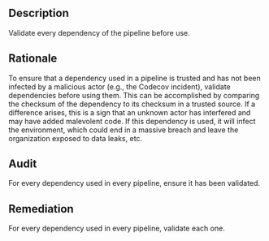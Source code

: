 ## Description

Validate every dependency of the pipeline before use.

## Rationale

To ensure that a dependency used in a pipeline is trusted and has not been infected by a malicious actor (e.g., the Codecov incident), validate dependencies before using them. This can be accomplished by comparing the checksum of the dependency to its checksum in a trusted source. If a difference arises, this is a sign that an unknown actor has interfered and may have added malevolent code. If this dependency is used, it will infect the environment, which could end in a massive breach and leave the organization exposed to data leaks, etc.

## Audit

For every dependency used in every pipeline, ensure it has been validated.

## Remediation

For every dependency used in every pipeline, validate each one.
